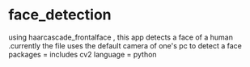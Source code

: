 # face_detection
using haarcascade_frontalface , this app detects a face of a human .currently the file uses the default camera of one's pc to detect a face
packages = includes cv2
language = python
